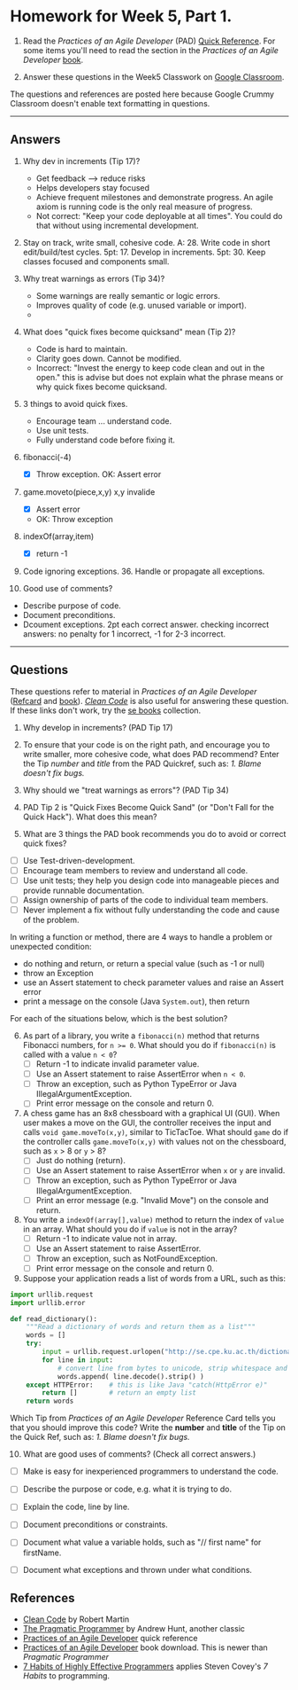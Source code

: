 # Homework for Week 5, Part 1.

1. Read the *Practices of an Agile Developer* (PAD) [Quick Reference][pad-refcard].  For some items you'll need to read the section in the *Practices of an Agile Developer* [book][pad].

2. Answer these questions in the Week5 Classwork on [Google Classroom][google-classroom].

The questions and references are posted here because
Google Crummy Classroom doesn't enable text formatting in questions.

------

## Answers

1. Why dev in increments (Tip 17)?
   * Get feedback --> reduce risks
   * Helps developers stay focused
   * Achieve frequent milestones and demonstrate progress. An agile axiom is running code is the only real measure of progress.
   * Not correct: "Keep your code deployable at all times". You could do that without using incremental development.

2. Stay on track, write small, cohesive code.
   A: 28. Write code in short edit/build/test cycles.
   5pt: 17. Develop in increments.
   5pt: 30. Keep classes focused and components small.

3. Why treat warnings as errors (Tip 34)?
   * Some warnings are really semantic or logic errors.
   * Improves quality of code (e.g. unused variable or import).
   *

4. What does "quick fixes become quicksand" mean (Tip 2)?
   * Code is hard to maintain.
   * Clarity goes down. Cannot be modified.
   * Incorrect: "Invest the energy to keep code clean and out in the open." this is advise but does not explain what the phrase means or why quick fixes become quicksand.

5. 3 things to avoid quick fixes.
   * Encourage team ... understand code.
   * Use unit tests.
   * Fully understand code before fixing it.

6. fibonacci(-4)
   - [x] Throw exception.
     OK: Assert error

7. game.moveto(piece,x,y) x,y invalide
   - [x] Assert error
   - OK: Throw exception

8. indexOf(array,item)
   - [x] return -1

9. Code ignoring exceptions.
   36. Handle or propagate all exceptions.

10. Good use of comments?
   * Describe purpose of code.
   * Document preconditions.
   * Dcoument exceptions.
   2pt each correct answer.
   checking incorrect answers: no penalty for 1 incorrect,
     -1 for 2-3 incorrect.
------

## Questions

These questions refer to material in *Practices of an Agile Developer* ([Refcard][pad-refcard] and [book][pad]). *[Clean Code][clean-code]* is also useful for answering these question.
If these links don't work, try the [se books][sebooks] collection.

1. Why develop in increments? (PAD Tip 17)

2. To ensure that your code is on the right path, and encourage you to write smaller, more cohesive code, what does PAD recommend?  Enter the Tip *number* and *title* from the PAD Quickref, such as: *1. Blame doesn't fix bugs.*

3. Why should we "treat warnings as errors"? (PAD Tip 34)

4. PAD Tip 2 is "Quick Fixes Become Quick Sand" (or "Don't Fall for the Quick Hack").  What does this mean?

5. What are 3 things the PAD book recommends you do to avoid or correct quick fixes?
  - [ ] Use Test-driven-development.
  - [ ] Encourage team members to review and understand all code.
  - [ ] Use unit tests; they help you design code into manageable pieces and provide runnable documentation.
  - [ ] Assign ownership of parts of the code to individual team members.
  - [ ] Never implement a fix without fully understanding the code and cause of the problem.

In writing a function or method, there are 4 ways to handle a problem or unexpected condition:

   - do nothing and return, or return a special value (such as -1 or null) 
   - throw an Exception
   - use an Assert statement to check parameter values and raise an Assert error
   - print a message on the console (Java `System.out`), then return

For each of the situations below, which is the best solution?

6. As part of a library, you write a `fibonacci(n)` method that returns Fibonacci numbers, for `n >= 0`. 
What should you do if `fibonacci(n)` is called with a value `n < 0`?
   - [ ] Return -1 to indicate invalid parameter value.
   - [ ] Use an Assert statement to raise AssertError when `n < 0`.
   - [ ] Throw an exception, such as Python TypeError or Java IllegalArgumentException.
   - [ ] Print error message on the console and return 0.

7. A chess game has an 8x8 chessboard with a graphical UI (GUI).  When user makes a move on the GUI, the controller receives the input and calls `void game.moveTo(x,y)`, similar to TicTacToe.  What should `game` do if the controller calls `game.moveTo(x,y)` with values not on the chessboard, such as `x` > 8 or `y` > 8?
   - [ ] Just do nothing (return). 
   - [ ] Use an Assert statement to raise AssertError when `x` or `y` are invalid.
   - [ ] Throw an exception, such as Python TypeError or Java IllegalArgumentException.
   - [ ] Print an error message (e.g. "Invalid Move") on the console and return.

8. You write a `indexOf(array[],value)` method to return the index of `value` 
in an array. What should you do if `value` is not in the array?
   - [ ] Return -1 to indicate value not in array.
   - [ ] Use an Assert statement to raise AssertError.
   - [ ] Throw an exception, such as NotFoundException.
   - [ ] Print error message on the console and return 0.

9. Suppose your application reads a list of words from a URL, such as this:
```python
import urllib.request
import urllib.error

def read_dictionary():
    """Read a dictionary of words and return them as a list"""
    words = []
    try:
        input = urllib.request.urlopen("http://se.cpe.ku.ac.th/dictionary.txt")
        for line in input:
            # convert line from bytes to unicode, strip whitespace and newline
            words.append( line.decode().strip() )
    except HTTPError:    # this is like Java "catch(HttpError e)"
        return []        # return an empty list
    return words
```
Which Tip from *Practices of an Agile Developer* Reference Card tells you that you should improve this code?  Write the **number** and **title** of the Tip on the Quick Ref, such as: *1. Blame doesn't fix bugs.*

10. What are good uses of comments? (Check all correct answers.)
  - [ ] Make is easy for inexperienced programmers to understand the code.
  - [ ] Describe the purpose or code, e.g. what it is trying to do.
  - [ ] Explain the code, line by line.
  - [ ] Document preconditions or constraints.
  - [ ] Document what value a variable holds, such as "// first name" for firstName.
  - [ ] Document what exceptions and thrown under what conditions.


## References

* [Clean Code][clean-code] by Robert Martin
* [The Pragmatic Programmer][pragmatic-programmer] by Andrew Hunt, another classic
* [Practices of an Agile Developer][pad-refcard] quick reference
* [Practices of an Agile Developer][pad] book download. This is newer than *Pragmatic Programmer*
* [7 Habits of Highly Effective Programmers][7-habits-programmer] applies Steven Covey's *7 Habits* to programming.

<!-- the references in this file.  They won't appear in formatted output. -->

[sebooks]: https://se.cpe.ku.ac.th/doc/books/Programming/
[clean-code]: http://www.investigatii.md/uploads/resurse/Clean_Code.pdf "Clean Code by Robert Martin"
[pad-refcard]: https://media.pragprog.com/titles/pad/PAD-pulloutcard.pdf "Practices of an Agile Developer Quick Reference"
[pad]: https://github.com/mart0/Useful-materials---books-presentations-ant-etc./raw/master/Others/Practices%20of%20an%20Agile%20Developer.pdf "Practices of an Agile Developer, on Github"
[pragmatic-programmer]: https://www.nceclusters.no/globalassets/filer/nce/diverse/the-pragmatic-programmer.pdf "The Pragmatic Programmer by Andrew Hunt"
[7-habits-programmer]: https://simpleprogrammer.com/7-habits-highly-effective-programmers/ "7 Habits of Highly Effective Programmers"
[google-classroom]: https://classroom.google.com/u/0/c/MTQ5OTI2OTQ3MTJa "Classroom for ISP2018"
